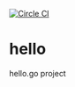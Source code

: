 [![Circle CI](https://circleci.com/gh/ankh-nagayoshi/hello/tree/master.svg?style=svg)](https://circleci.com/gh/ankh-nagayoshi/hello/tree/master)

# hello
hello.go project

